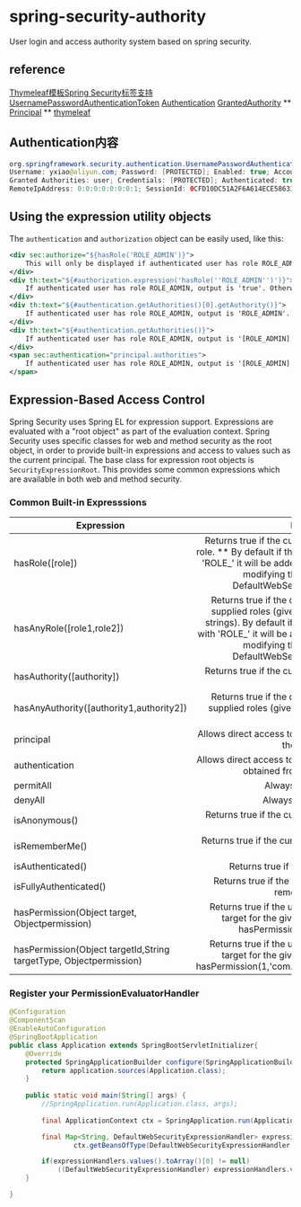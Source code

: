 # spring-security-authority
User login and access authority system based on spring security.

## reference
[Thymeleaf模板Spring Security标签支持](https://github.com/thymeleaf/thymeleaf-extras-springsecurity)
[UsernamePasswordAuthenticationToken](http://docs.spring.io/spring-security/site/docs/3.2.x/apidocs/org/springframework/security/authentication/UsernamePasswordAuthenticationToken.html)
[Authentication](http://docs.spring.io/spring-security/site/docs/3.2.x/apidocs/org/springframework/security/core/Authentication.html)
[GrantedAuthority](http://docs.spring.io/spring-security/site/docs/3.2.x/apidocs/org/springframework/security/core/GrantedAuthority.html)
** [Principal](http://docs.oracle.com/javase/6/docs/api/java/security/Principal.html?is-external=true) **
[thymeleaf](http://www.thymeleaf.org/doc/articles/springsecurity.html)
## Authentication内容
``` java
org.springframework.security.authentication.UsernamePasswordAuthenticationToken@d673ff10: Principal: org.springframework.security.core.userdetails.User@d647d96f: 
Username: yxiao@aliyun.com; Password: [PROTECTED]; Enabled: true; AccountNonExpired: true; credentialsNonExpired: true; AccountNonLocked: true; 
Granted Authorities: user; Credentials: [PROTECTED]; Authenticated: true; Details: org.springframework.security.web.authentication.WebAuthenticationDetails@fffd3270: 
RemoteIpAddress: 0:0:0:0:0:0:0:1; SessionId: 0CFD10DC51A2F6A614ECE58633DA1087; Granted Authorities: user
```

## Using the expression utility objects
The `authentication` and `authorization` object can be easily used, like this:
``` xml
<div sec:authorize="${hasRole('ROLE_ADMIN')}">
    This will only be displayed if authenticated user has role ROLE_ADMIN.
</div>
<div th:text="${#authorization.expression('hasRole(''ROLE_ADMIN'')')}">
    If authenticated user has role ROLE_ADMIN, output is 'true'. Otherwise, output is 'false'.
</div>
<div th:text="${#authentication.getAuthorities()[0].getAuthority()}">
    If authenticated user has role ROLE_ADMIN, output is 'ROLE_ADMIN'.
</div>
<div th:text="${#authentication.getAuthorities()}">
    If authenticated user has role ROLE_ADMIN, output is '[ROLE_ADMIN]'.
</div>
<span sec:authentication="principal.authorities">
    If authenticated user has role ROLE_ADMIN, output is '[ROLE_ADMIN]'.
</span>
```

## Expression-Based Access Control
Spring Security uses Spring EL for expression support. 
Expressions are evaluated with a "root object" as part of the evaluation context. Spring Security uses specific classes for web and method security as the root object, 
in order to provide built-in expressions and access to values such as the current principal.
The base class for expression root objects is `SecurityExpressionRoot`. This provides some common expressions which are available in both web and method security.

### Common Built-in Expresssions
| Expression        | Description           | 
| ------------- |:-------------:| 
| hasRole([role]) | Returns true if the current principal has the specified role. ** By default if the supplied role does not start with 'ROLE_' it will be added.** This can be customized by modifying the defaultRolePrefix on DefaultWebSecurityExpressionHandler.| 
| hasAnyRole([role1,role2])       | Returns true if the current principal has any of the supplied roles (given as a commaseparated list of strings). By default if the supplied role does not start with 'ROLE_' it will be added. This can be customized by modifying the defaultRolePrefix on DefaultWebSecurityExpressionHandler.      |   
| hasAuthority([authority])  | Returns true if the current principal has the specified authority.      |    
| hasAnyAuthority([authority1,authority2]) | Returns true if the current principal has any of the supplied roles (given as a comma-separated list of strings) |
| principal | Allows direct access to the principal object representing the current user |
| authentication | Allows direct access to the current Authentication object obtained from the SecurityContext |
| permitAll | Always evaluates to true |
| denyAll | Always evaluates to false |
| isAnonymous() | Returns true if the current principal is an anonymous user |
| isRememberMe() | Returns true if the current principal is a remember-me user |
| isAuthenticated() |  Returns true if the user is not anonymous |
| isFullyAuthenticated()  | Returns true if the user is not an anonymous or a remember-me user |
| hasPermission(Object target, Objectpermission) | Returns true if the user has access to the provided target for the given permission. For example, hasPermission(domainObject,'read') | 
| hasPermission(Object targetId,String targetType, Objectpermission) | Returns true if the user has access to the provided target for the given permission. For example, hasPermission(1,'com.example.domain.Message','read') |

### Register your PermissionEvaluatorHandler
``` java
@Configuration
@ComponentScan
@EnableAutoConfiguration
@SpringBootApplication
public class Application extends SpringBootServletInitializer{
	@Override
	protected SpringApplicationBuilder configure(SpringApplicationBuilder application) {
		return application.sources(Application.class);
	}
	
	public static void main(String[] args) {
		//SpringApplication.run(Application.class, args);
		
		final ApplicationContext ctx = SpringApplication.run(Application.class, args);

        final Map<String, DefaultWebSecurityExpressionHandler> expressionHandlers =
                ctx.getBeansOfType(DefaultWebSecurityExpressionHandler.class);

        if(expressionHandlers.values().toArray()[0] != null)
            ((DefaultWebSecurityExpressionHandler) expressionHandlers.values().toArray()[0]).setPermissionEvaluator(new MyPermissionEvaluator());
	}

}

```




